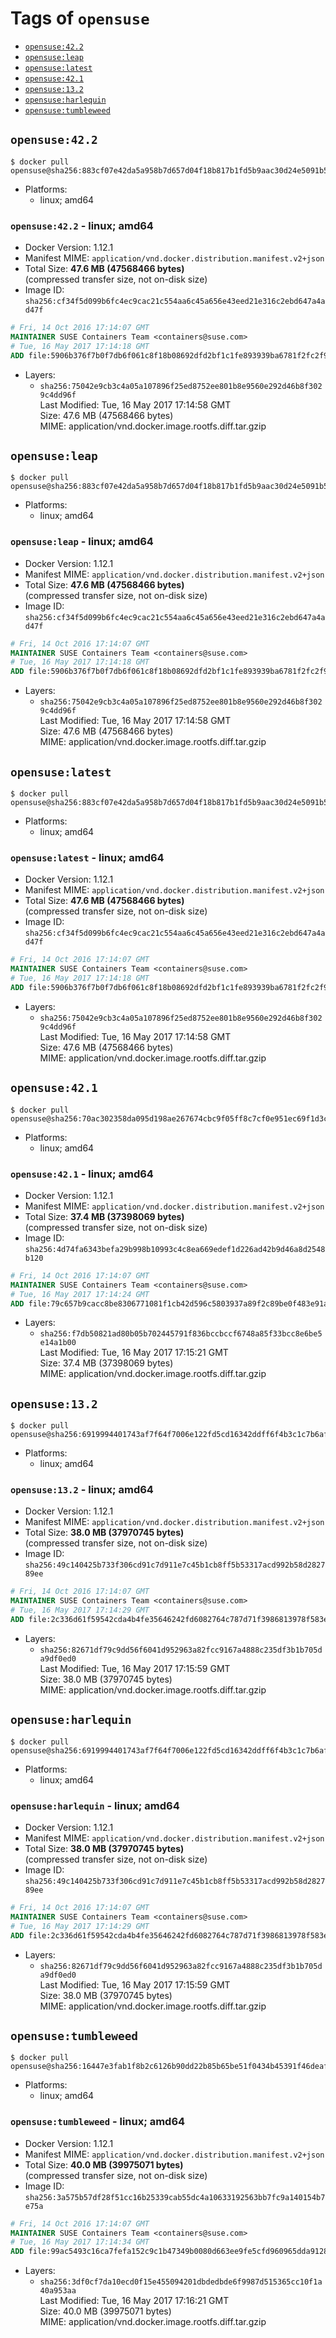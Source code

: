 <!-- THIS FILE IS GENERATED VIA './update-remote.sh' -->

# Tags of `opensuse`

-	[`opensuse:42.2`](#opensuse422)
-	[`opensuse:leap`](#opensuseleap)
-	[`opensuse:latest`](#opensuselatest)
-	[`opensuse:42.1`](#opensuse421)
-	[`opensuse:13.2`](#opensuse132)
-	[`opensuse:harlequin`](#opensuseharlequin)
-	[`opensuse:tumbleweed`](#opensusetumbleweed)

## `opensuse:42.2`

```console
$ docker pull opensuse@sha256:883cf07e42da5a958b7d657d04f18b817b1fd5b9aac30d24e5091b5a8c7e423c
```

-	Platforms:
	-	linux; amd64

### `opensuse:42.2` - linux; amd64

-	Docker Version: 1.12.1
-	Manifest MIME: `application/vnd.docker.distribution.manifest.v2+json`
-	Total Size: **47.6 MB (47568466 bytes)**  
	(compressed transfer size, not on-disk size)
-	Image ID: `sha256:cf34f5d099b6fc4ec9cac21c554aa6c45a656e43eed21e316c2ebd647a4ad47f`

```dockerfile
# Fri, 14 Oct 2016 17:14:07 GMT
MAINTAINER SUSE Containers Team <containers@suse.com>
# Tue, 16 May 2017 17:14:18 GMT
ADD file:5906b376f7b0f7db6f061c8f18b08692dfd2bf1c1fe893939ba6781f2fc2f991 in / 
```

-	Layers:
	-	`sha256:75042e9cb3c4a05a107896f25ed8752ee801b8e9560e292d46b8f3029c4dd96f`  
		Last Modified: Tue, 16 May 2017 17:14:58 GMT  
		Size: 47.6 MB (47568466 bytes)  
		MIME: application/vnd.docker.image.rootfs.diff.tar.gzip

## `opensuse:leap`

```console
$ docker pull opensuse@sha256:883cf07e42da5a958b7d657d04f18b817b1fd5b9aac30d24e5091b5a8c7e423c
```

-	Platforms:
	-	linux; amd64

### `opensuse:leap` - linux; amd64

-	Docker Version: 1.12.1
-	Manifest MIME: `application/vnd.docker.distribution.manifest.v2+json`
-	Total Size: **47.6 MB (47568466 bytes)**  
	(compressed transfer size, not on-disk size)
-	Image ID: `sha256:cf34f5d099b6fc4ec9cac21c554aa6c45a656e43eed21e316c2ebd647a4ad47f`

```dockerfile
# Fri, 14 Oct 2016 17:14:07 GMT
MAINTAINER SUSE Containers Team <containers@suse.com>
# Tue, 16 May 2017 17:14:18 GMT
ADD file:5906b376f7b0f7db6f061c8f18b08692dfd2bf1c1fe893939ba6781f2fc2f991 in / 
```

-	Layers:
	-	`sha256:75042e9cb3c4a05a107896f25ed8752ee801b8e9560e292d46b8f3029c4dd96f`  
		Last Modified: Tue, 16 May 2017 17:14:58 GMT  
		Size: 47.6 MB (47568466 bytes)  
		MIME: application/vnd.docker.image.rootfs.diff.tar.gzip

## `opensuse:latest`

```console
$ docker pull opensuse@sha256:883cf07e42da5a958b7d657d04f18b817b1fd5b9aac30d24e5091b5a8c7e423c
```

-	Platforms:
	-	linux; amd64

### `opensuse:latest` - linux; amd64

-	Docker Version: 1.12.1
-	Manifest MIME: `application/vnd.docker.distribution.manifest.v2+json`
-	Total Size: **47.6 MB (47568466 bytes)**  
	(compressed transfer size, not on-disk size)
-	Image ID: `sha256:cf34f5d099b6fc4ec9cac21c554aa6c45a656e43eed21e316c2ebd647a4ad47f`

```dockerfile
# Fri, 14 Oct 2016 17:14:07 GMT
MAINTAINER SUSE Containers Team <containers@suse.com>
# Tue, 16 May 2017 17:14:18 GMT
ADD file:5906b376f7b0f7db6f061c8f18b08692dfd2bf1c1fe893939ba6781f2fc2f991 in / 
```

-	Layers:
	-	`sha256:75042e9cb3c4a05a107896f25ed8752ee801b8e9560e292d46b8f3029c4dd96f`  
		Last Modified: Tue, 16 May 2017 17:14:58 GMT  
		Size: 47.6 MB (47568466 bytes)  
		MIME: application/vnd.docker.image.rootfs.diff.tar.gzip

## `opensuse:42.1`

```console
$ docker pull opensuse@sha256:70ac302358da095d198ae267674cbc9f05ff8c7cf0e951ec69f1d3c29f60d633
```

-	Platforms:
	-	linux; amd64

### `opensuse:42.1` - linux; amd64

-	Docker Version: 1.12.1
-	Manifest MIME: `application/vnd.docker.distribution.manifest.v2+json`
-	Total Size: **37.4 MB (37398069 bytes)**  
	(compressed transfer size, not on-disk size)
-	Image ID: `sha256:4d74fa6343befa29b998b10993c4c8ea669edef1d226ad42b9d46a8d2548b120`

```dockerfile
# Fri, 14 Oct 2016 17:14:07 GMT
MAINTAINER SUSE Containers Team <containers@suse.com>
# Tue, 16 May 2017 17:14:24 GMT
ADD file:79c657b9cacc8be8306771081f1cb42d596c5803937a89f2c89be0f483e91a78 in / 
```

-	Layers:
	-	`sha256:f7db50821ad80b05b702445791f836bccbccf6748a85f33bcc8e6be5e14a1b00`  
		Last Modified: Tue, 16 May 2017 17:15:21 GMT  
		Size: 37.4 MB (37398069 bytes)  
		MIME: application/vnd.docker.image.rootfs.diff.tar.gzip

## `opensuse:13.2`

```console
$ docker pull opensuse@sha256:6919994401743af7f64f7006e122fd5cd16342ddff6f4b3c1c7b6af9d00e0de9
```

-	Platforms:
	-	linux; amd64

### `opensuse:13.2` - linux; amd64

-	Docker Version: 1.12.1
-	Manifest MIME: `application/vnd.docker.distribution.manifest.v2+json`
-	Total Size: **38.0 MB (37970745 bytes)**  
	(compressed transfer size, not on-disk size)
-	Image ID: `sha256:49c140425b733f306cd91c7d911e7c45b1cb8ff5b53317acd992b58d282789ee`

```dockerfile
# Fri, 14 Oct 2016 17:14:07 GMT
MAINTAINER SUSE Containers Team <containers@suse.com>
# Tue, 16 May 2017 17:14:29 GMT
ADD file:2c336d61f59542cda4b4fe35646242fd6082764c787d71f3986813978f583ef9 in / 
```

-	Layers:
	-	`sha256:82671df79c9dd56f6041d952963a82fcc9167a4888c235df3b1b705da9df0ed0`  
		Last Modified: Tue, 16 May 2017 17:15:59 GMT  
		Size: 38.0 MB (37970745 bytes)  
		MIME: application/vnd.docker.image.rootfs.diff.tar.gzip

## `opensuse:harlequin`

```console
$ docker pull opensuse@sha256:6919994401743af7f64f7006e122fd5cd16342ddff6f4b3c1c7b6af9d00e0de9
```

-	Platforms:
	-	linux; amd64

### `opensuse:harlequin` - linux; amd64

-	Docker Version: 1.12.1
-	Manifest MIME: `application/vnd.docker.distribution.manifest.v2+json`
-	Total Size: **38.0 MB (37970745 bytes)**  
	(compressed transfer size, not on-disk size)
-	Image ID: `sha256:49c140425b733f306cd91c7d911e7c45b1cb8ff5b53317acd992b58d282789ee`

```dockerfile
# Fri, 14 Oct 2016 17:14:07 GMT
MAINTAINER SUSE Containers Team <containers@suse.com>
# Tue, 16 May 2017 17:14:29 GMT
ADD file:2c336d61f59542cda4b4fe35646242fd6082764c787d71f3986813978f583ef9 in / 
```

-	Layers:
	-	`sha256:82671df79c9dd56f6041d952963a82fcc9167a4888c235df3b1b705da9df0ed0`  
		Last Modified: Tue, 16 May 2017 17:15:59 GMT  
		Size: 38.0 MB (37970745 bytes)  
		MIME: application/vnd.docker.image.rootfs.diff.tar.gzip

## `opensuse:tumbleweed`

```console
$ docker pull opensuse@sha256:16447e3fab1f8b2c6126b90dd22b85b65be51f0434b45391f46deafcf806930e
```

-	Platforms:
	-	linux; amd64

### `opensuse:tumbleweed` - linux; amd64

-	Docker Version: 1.12.1
-	Manifest MIME: `application/vnd.docker.distribution.manifest.v2+json`
-	Total Size: **40.0 MB (39975071 bytes)**  
	(compressed transfer size, not on-disk size)
-	Image ID: `sha256:3a575b57df28f51cc16b25339cab55dc4a10633192563bb7fc9a140154b7e75a`

```dockerfile
# Fri, 14 Oct 2016 17:14:07 GMT
MAINTAINER SUSE Containers Team <containers@suse.com>
# Tue, 16 May 2017 17:14:34 GMT
ADD file:99ac5493c16ca7fefa152c9c1b47349b0080d663ee9fe5cfd960965dda9128e4 in / 
```

-	Layers:
	-	`sha256:3df0cf7da10ecd0f15e455094201dbdedbde6f9987d515365cc10f1a40a953aa`  
		Last Modified: Tue, 16 May 2017 17:16:21 GMT  
		Size: 40.0 MB (39975071 bytes)  
		MIME: application/vnd.docker.image.rootfs.diff.tar.gzip

